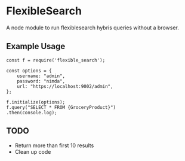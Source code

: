 # FlexibleSearch

A node module to run flexiblesearch hybris queries without a browser.

## Example Usage

```
const f = require('flexible_search');

const options = {
    username: "admin",
    password: "nimda",
    url: "https://localhost:9002/admin",
};

f.initialize(options);
f.query("SELECT * FROM {GroceryProduct}")
.then(console.log);
```

## TODO

- Return more than first 10 results
- Clean up code
